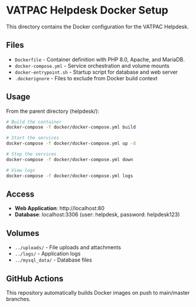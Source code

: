 # VATPAC Helpdesk Docker Setup

This directory contains the Docker configuration for the VATPAC Helpdesk.

## Files

- `Dockerfile` - Container definition with PHP 8.0, Apache, and MariaDB.
- `docker-compose.yml` - Service orchestration and volume mounts
- `docker-entrypoint.sh` - Startup script for database and web server
- `.dockerignore` - Files to exclude from Docker build context

## Usage

From the parent directory (helpdesk/):

```bash
# Build the container
docker-compose -f docker/docker-compose.yml build

# Start the services
docker-compose -f docker/docker-compose.yml up -d

# Stop the services
docker-compose -f docker/docker-compose.yml down

# View logs
docker-compose -f docker/docker-compose.yml logs
```

## Access

- **Web Application**: http://localhost:80
- **Database**: localhost:3306 (user: helpdesk, password: helpdesk123)

## Volumes

- `../uploads/` - File uploads and attachments
- `../logs/` - Application logs
- `../mysql_data/` - Database files

## GitHub Actions

This repository automatically builds Docker images on push to main/master branches.
